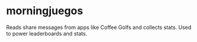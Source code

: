 # morningjuegos

Reads share messages from apps like Coffee Golfs and collects stats. Used to power leaderboards and stats.
